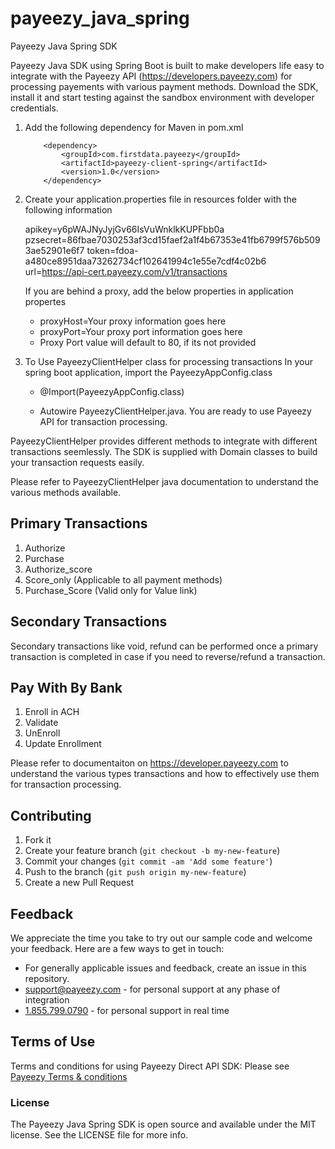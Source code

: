 # payeezy_java_spring
Payeezy Java Spring SDK

Payeezy Java SDK using Spring Boot is built to make developers life easy to integrate with the Payeezy API (https://developers.payeezy.com) for processing payements with various payment methods. Download the SDK, install it and start testing against the sandbox environment with developer credentials.

1) Add the following dependency for Maven in pom.xml

	```
		<dependency>
			<groupId>com.firstdata.payeezy</groupId>
			<artifactId>payeezy-client-spring</artifactId>
			<version>1.0</version>
		</dependency>
	```

2) Create your application.properties file in resources folder with the following information

    apikey=y6pWAJNyJyjGv66IsVuWnklkKUPFbb0a
    pzsecret=86fbae7030253af3cd15faef2a1f4b67353e41fb6799f576b5093ae52901e6f7
    token=fdoa-a480ce8951daa73262734cf102641994c1e55e7cdf4c02b6
    url=https://api-cert.payeezy.com/v1/transactions

    If you are behind a proxy, add the below properties in application propertes
      * proxyHost=Your proxy information goes here
      * proxyPort=Your proxy port information goes here
      * Proxy Port value will default to 80, if its not provided
	  
3) To Use PayeezyClientHelper class for processing transactions In your spring boot application, import the PayeezyAppConfig.class

    * @Import(PayeezyAppConfig.class)

    * Autowire PayeezyClientHelper.java. You are ready to use Payeezy API for transaction processing.

PayeezyClientHelper provides different methods to integrate with different transactions seemlessly. The SDK is supplied with Domain classes to build your transaction requests easily.

Please refer to PayeezyClientHelper java documentation to understand the various methods available.

Primary Transactions
-------------------------
1) Authorize
2) Purchase
3) Authorize_score
4) Score_only (Applicable to all payment methods)
5) Purchase_Score (Valid only for Value link)

Secondary Transactions
-------------------------
Secondary transactions like void, refund can be performed once a primary transaction is completed in case if you need to reverse/refund a transaction.

Pay With By Bank
-----------------
1) Enroll in ACH
2) Validate
3) UnEnroll
4) Update Enrollment


Please refer to documentaiton on https://developer.payeezy.com to understand the various types transactions and how to effectively use them for transaction processing.
## Contributing

1. Fork it 
2. Create your feature branch (`git checkout -b my-new-feature`)
3. Commit your changes (`git commit -am 'Add some feature'`)
4. Push to the branch (`git push origin my-new-feature`)
5. Create a new Pull Request  


## Feedback
We appreciate the time you take to try out our sample code and welcome your feedback. Here are a few ways to get in touch:
* For generally applicable issues and feedback, create an issue in this repository.
* support@payeezy.com - for personal support at any phase of integration
* [1.855.799.0790](tel:+18557990790)  - for personal support in real time 

## Terms of Use
Terms and conditions for using Payeezy Direct API SDK: Please see [Payeezy Terms & conditions](https://developer.payeezy.com/terms-use)
 
### License
The Payeezy Java Spring SDK is open source and available under the MIT license. See the LICENSE file for more info.

